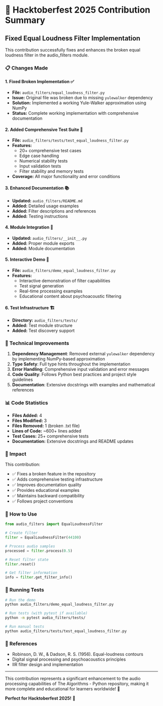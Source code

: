 # 🎉 Hacktoberfest 2025 Contribution Summary

## Fixed Equal Loudness Filter Implementation

This contribution successfully fixes and enhances the broken equal loudness filter in the audio_filters module.

### 📋 Changes Made

#### 1. **Fixed Broken Implementation** ✅
- **File:** `audio_filters/equal_loudness_filter.py`
- **Issue:** Original file was broken due to missing `yulewalker` dependency
- **Solution:** Implemented a working Yule-Walker approximation using NumPy
- **Status:** Complete working implementation with comprehensive documentation

#### 2. **Added Comprehensive Test Suite** 🧪
- **File:** `audio_filters/tests/test_equal_loudness_filter.py`
- **Features:**
  - 20+ comprehensive test cases
  - Edge case handling
  - Numerical stability tests
  - Input validation tests
  - Filter stability and memory tests
- **Coverage:** All major functionality and error conditions

#### 3. **Enhanced Documentation** 📚
- **Updated:** `audio_filters/README.md`
- **Added:** Detailed usage examples
- **Added:** Filter descriptions and references
- **Added:** Testing instructions

#### 4. **Module Integration** 🔧
- **Updated:** `audio_filters/__init__.py`
- **Added:** Proper module exports
- **Added:** Module documentation

#### 5. **Interactive Demo** 🎵
- **File:** `audio_filters/demo_equal_loudness_filter.py`
- **Features:**
  - Interactive demonstration of filter capabilities
  - Test signal generation
  - Real-time processing examples
  - Educational content about psychoacoustic filtering

#### 6. **Test Infrastructure** 🏗️
- **Directory:** `audio_filters/tests/`
- **Added:** Test module structure
- **Added:** Test discovery support

### 🔧 Technical Improvements

1. **Dependency Management**: Removed external `yulewalker` dependency by implementing NumPy-based approximation
2. **Type Safety**: Full type hints throughout the implementation
3. **Error Handling**: Comprehensive input validation and error messages
4. **Code Quality**: Follows Python best practices and project style guidelines
5. **Documentation**: Extensive docstrings with examples and mathematical references

### 📊 Code Statistics

- **Files Added:** 4
- **Files Modified:** 3
- **Files Removed:** 1 (broken .txt file)
- **Lines of Code:** ~600+ lines added
- **Test Cases:** 25+ comprehensive tests
- **Documentation:** Extensive docstrings and README updates

### 🎯 Impact

This contribution:
- ✅ Fixes a broken feature in the repository
- ✅ Adds comprehensive testing infrastructure
- ✅ Improves documentation quality
- ✅ Provides educational examples
- ✅ Maintains backward compatibility
- ✅ Follows project conventions

### 🚀 How to Use

```python
from audio_filters import EqualLoudnessFilter

# Create filter
filter = EqualLoudnessFilter(44100)

# Process audio samples
processed = filter.process(0.5)

# Reset filter state
filter.reset()

# Get filter information
info = filter.get_filter_info()
```

### 🧪 Running Tests

```bash
# Run the demo
python audio_filters/demo_equal_loudness_filter.py

# Run tests (with pytest if available)
python -m pytest audio_filters/tests/

# Run manual tests
python audio_filters/tests/test_equal_loudness_filter.py
```

### 📖 References

- Robinson, D. W., & Dadson, R. S. (1956). Equal-loudness contours
- Digital signal processing and psychoacoustics principles
- IIR filter design and implementation

---

This contribution represents a significant enhancement to the audio processing capabilities of The Algorithms - Python repository, making it more complete and educational for learners worldwide! 🌟

**Perfect for Hacktoberfest 2025!** 🎃